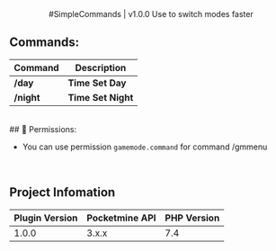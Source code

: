 <div align="center">
#SimpleCommands | v1.0.0
Use to switch modes faster
</div>
 
## Commands:

| **Command** | **Description** |
| --- | --- |
| **/day** | **Time Set Day** |
| **/night** | **Time Set Night** |

<br>
## 📃  Permissions:

- You can use permission `gamemode.command` for command /gmmenu
<br>

## Project Infomation

| Plugin Version | Pocketmine API | PHP Version |
|---|---|---|
| 1.0.0 | 3.x.x | 7.4 |
